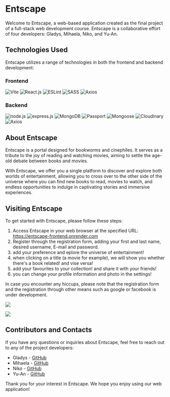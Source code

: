 # Entscape

Welcome to Entscape, a web-based application created as the final project of a full-stack web development course. Entscape is a collaborative effort of four developers: Gladys, Mihaela, Niko, and Yu-An.

## Technologies Used

Entscape utilizes a range of technologies in both the frontend and backend development:

### Frontend

![Vite](https://img.shields.io/badge/Vite-646CFF.svg?style=for-the-badge&logo=Vite&logoColor=white) ![React.js](https://img.shields.io/badge/React-61DAFB.svg?style=for-the-badge&logo=React&logoColor=black) ![ESLint](https://img.shields.io/badge/ESLint-4B32C3.svg?style=for-the-badge&logo=ESLint&logoColor=white) ![SASS](https://img.shields.io/badge/Sass-CC6699.svg?style=for-the-badge&logo=Sass&logoColor=white) ![Axios](https://img.shields.io/badge/Axios-5A29E4.svg?style=for-the-badge&logo=Axios&logoColor=white)

### Backend

![node.js](https://img.shields.io/badge/Node.js-339933.svg?style=for-the-badge&logo=nodedotjs&logoColor=white) ![express.js](https://img.shields.io/badge/Express.js-404D59?style=for-the-badge) ![MongoDB](https://img.shields.io/badge/MongoDB-47A248.svg?style=for-the-badge&logo=MongoDB&logoColor=white) ![Passport](https://img.shields.io/badge/Passport-34E27A.svg?style=for-the-badge&logo=Passport&logoColor=white) ![Mongoose](https://img.shields.io/badge/Mongoose-880000.svg?style=for-the-badge&logo=Mongoose&logoColor=white) ![Cloudinary](https://img.shields.io/badge/-Cloudinary-blue) ![Axios](https://img.shields.io/badge/Axios-5A29E4.svg?style=for-the-badge&logo=Axios&logoColor=white)

## About Entscape

Entscape is a portal designed for bookworms and cinephiles. It serves as a tribute to the joy of reading and watching movies, aiming to settle the age-old debate between books and movies.

With Entscape, we offer you a single platform to discover and explore both worlds of entertainment, allowing you to cross over to the other side of the universe where you can find new books to read, movies to watch, and endless opportunities to indulge in captivating stories and immersive experiences.

## Visiting Entscape

To get started with Entscape, please follow these steps:

1. Access Entscape in your web browser at the specified URL: https://entscape-frontend.onrender.com
2. Register through the registration form, adding your first and last name, desired username, E-mail and password.
3. add your preference and eplore the universe of entertainment!
4. when clicking on a title (a movie for example), we will show you whether there's a book related! and vise versa!
5. add your favourites to your collection! and share it with your friends!
6. you can change your profile information and photo in the settings!

In case you encounter any hiccups, please note that the registration form and the registration through other means such as google or facebook is under development.

![](client/src/assets/screenshots/entscape_gif_desktop.gif)

![](client/src/assets/screenshots/entscape_gif_mobile.gif)

## Contributors and Contacts

If you have any questions or inquiries about Entscape, feel free to reach out to any of the project developers:

- Gladys - [GitHub](https://github.com/GladysAW)
- Mihaela - [GitHub](https://github.com/m89mihaella)
- Niko - [GitHub](https://github.com/nikopanag)
- Yu-An - [GitHub](https://github.com/yuany2036)

Thank you for your interest in Entscape. We hope you enjoy using our web application!
